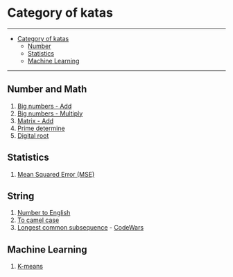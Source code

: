 # Category of katas

---

- [Category of katas](#category-of-katas)
  - [Number](#number)
  - [Statistics](#statistics)
  - [Machine Learning](#machine-learning)

---

## Number and Math

1. [Big numbers - Add](./big_num.c)
2. [Big numbers - Multiply](./big_num.c)
3. [Matrix - Add]()
4. [Prime determine](determine_prime.c)
5. [Digital root](./digital_root)

## Statistics

1. [Mean Squared Error (MSE)](./mean_square_error.c)

## String
1. [Number to English](./num_english.c)
2. [To camel case](./to_camel_case.c)
3. [Longest common subsequence](./lcs.c) - [CodeWars](https://www.codewars.com/kata/593ff8b39e1cc4bae9000070)

## Machine Learning
1. [K-means]()

